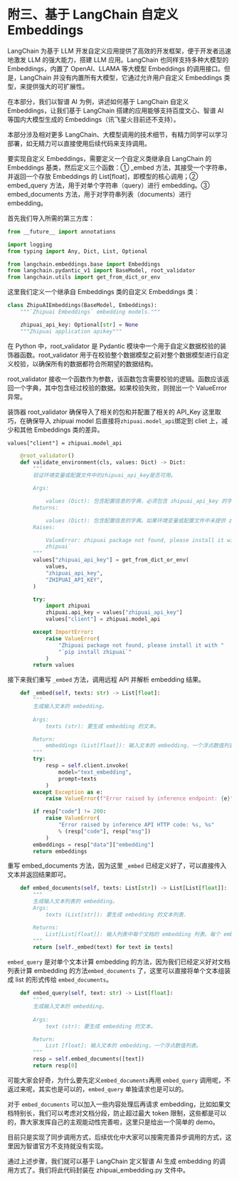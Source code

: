 # 附三、基于 LangChain 自定义 Embeddings

LangChain 为基于 LLM 开发自定义应用提供了高效的开发框架，便于开发者迅速地激发 LLM 的强大能力，搭建 LLM 应用。LangChain 也同样支持多种大模型的 Embeddings，内置了 OpenAI、LLAMA 等大模型 Embeddings 的调用接口。但是，LangChain 并没有内置所有大模型，它通过允许用户自定义 Embeddings 类型，来提供强大的可扩展性。

在本部分，我们以智谱 AI 为例，讲述如何基于 LangChain 自定义 Embeddings，让我们基于 LangChain 搭建的应用能够支持百度文心、智谱 AI 等国内大模型生成的 Embeddings（讯飞星火目前还不支持）。

本部分涉及相对更多 LangChain、大模型调用的技术细节，有精力同学可以学习部署，如无精力可以直接使用后续代码来支持调用。

要实现自定义 Embeddings，需要定义一个自定义类继承自 LangChain 的 Embeddings 基类，然后定义三个函数：① _embed 方法，其接受一个字符串，并返回一个存放 Embeddings 的 List[float]，即模型的核心调用；② embed_query 方法，用于对单个字符串（query）进行 embedding。③ embed_documents 方法，用于对字符串列表（documents）进行 embedding。

首先我们导入所需的第三方库：


```python
from __future__ import annotations

import logging
from typing import Any, Dict, List, Optional

from langchain.embeddings.base import Embeddings
from langchain.pydantic_v1 import BaseModel, root_validator
from langchain.utils import get_from_dict_or_env
```

这里我们定义一个继承自 Embeddings 类的自定义 Embeddings 类：


```python
class ZhipuAIEmbeddings(BaseModel, Embeddings):
    """`Zhipuai Embeddings` embedding models."""

    zhipuai_api_key: Optional[str] = None
    """Zhipuai application apikey"""
```

在 Python 中，root_validator 是 Pydantic 模块中一个用于自定义数据校验的装饰器函数。root_validator 用于在校验整个数据模型之前对整个数据模型进行自定义校验，以确保所有的数据都符合所期望的数据结构。

root_validator 接收一个函数作为参数，该函数包含需要校验的逻辑。函数应该返回一个字典，其中包含经过校验的数据。如果校验失败，则抛出一个 ValueError 异常。

装饰器 root_validator 确保导入了相关的包和并配置了相关的 API_Key
这里取巧，在确保导入 zhipuai model 后直接将`zhipuai.model_api`绑定到 cliet 上，减少和其他 Embeddings 类的差异。


`values["client"] = zhipuai.model_api`


```python
    @root_validator()
    def validate_environment(cls, values: Dict) -> Dict:
        """
        验证环境变量或配置文件中的zhipuai_api_key是否可用。

        Args:

            values (Dict): 包含配置信息的字典，必须包含 zhipuai_api_key 的字段
        Returns:

            values (Dict): 包含配置信息的字典。如果环境变量或配置文件中未提供 zhipuai_api_key，则将返回原始值；否则将返回包含 zhipuai_api_key 的值。
        Raises:

            ValueError: zhipuai package not found, please install it with `pip install
            zhipuai`
        """
        values["zhipuai_api_key"] = get_from_dict_or_env(
            values,
            "zhipuai_api_key",
            "ZHIPUAI_API_KEY",
        )

        try:
            import zhipuai
            zhipuai.api_key = values["zhipuai_api_key"]
            values["client"] = zhipuai.model_api

        except ImportError:
            raise ValueError(
                "Zhipuai package not found, please install it with "
                "`pip install zhipuai`"
            )
        return values

```

接下来我们重写 `_embed` 方法，调用远程 API 并解析 embedding 结果。


```python
    def _embed(self, texts: str) -> List[float]:
        """
        生成输入文本的 embedding。
        
        Args:
            texts (str): 要生成 embedding 的文本。

        Return:
            embeddings (List[float]): 输入文本的 embedding，一个浮点数值列表。
        """
        try:
            resp = self.client.invoke(
                model="text_embedding",
                prompt=texts
            )
        except Exception as e:
            raise ValueError(f"Error raised by inference endpoint: {e}")

        if resp["code"] != 200:
            raise ValueError(
                "Error raised by inference API HTTP code: %s, %s"
                % (resp["code"], resp["msg"])
            )
        embeddings = resp["data"]["embedding"]
        return embeddings
```

重写 embed_documents 方法，因为这里 `_embed` 已经定义好了，可以直接传入文本并返回结果即可。


```python
    def embed_documents(self, texts: List[str]) -> List[List[float]]:
        """
        生成输入文本列表的 embedding。
        Args:
            texts (List[str]): 要生成 embedding 的文本列表.

        Returns:
            List[List[float]]: 输入列表中每个文档的 embedding 列表。每个 embedding 都表示为一个浮点值列表。
        """
        return [self._embed(text) for text in texts]
```

`embed_query` 是对单个文本计算 embedding 的方法，因为我们已经定义好对文档列表计算 embedding 的方法`embed_documents` 了，这里可以直接将单个文本组装成 list 的形式传给 `embed_documents`。


```python
    def embed_query(self, text: str) -> List[float]:
        """
        生成输入文本的 embedding。
        
        Args:
            text (str): 要生成 embedding 的文本。

        Return:
            List [float]: 输入文本的 embedding，一个浮点数值列表。
        """
        resp = self.embed_documents([text])
        return resp[0]
```

可能大家会好奇，为什么要先定义`embed_documents`再用 `embed_query` 调用呢，不返过来呢，其实也是可以的，`embed_query` 单独请求也是可以的。

对于 `embed_documents` 可以加入一些内容处理后再请求 embedding，比如如果文档特别长，我们可以考虑对文档分段，防止超过最大 token 限制，这些都是可以的，靠大家发挥自己的主观能动性完善啦，这里只是给出一个简单的 demo。

目前只是实现了同步调用方式，后续优化中大家可以按需完善异步调用的方式，这里因为智谱官方不支持就没有实现。

通过上述步骤，我们就可以基于 LangChain 定义智谱 AI 生成 embedding 的调用方式了。我们将此代码封装在 zhipuai_embedding.py 文件中。
